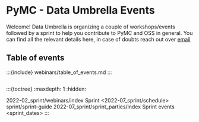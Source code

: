 
# PyMC - Data Umbrella Events

Welcome! Data Umbrella is organizing a couple of workshops/events followed by a sprint to help you contribute to PyMC and OSS in general. You can find all the relevant details here, in case of doubts reach out over [email](mailto:meenal@mjhajharia.com)

<meta name="twitter:card" content="summary_large_image">
<meta name="twitter:title" content="PyMC - Data Umbrella Series">
<meta name="twitter:description" content=" ">
<meta name="twitter:image" content="https://raw.githubusercontent.com/pymc-devs/sprint-pymc-data-umbrella/main/_static/share_banner.png">

## Table of events

:::{include} webinars/table_of_events.md
:::

```{include} CODE_OF_CONDUCT.md
```

:::{toctree}
:maxdepth: 1
:hidden:

2022-02_sprint/webinars/index
Sprint <2022-07_sprint/schedule>
sprint/sprint-guide
2022-07_sprint/sprint_parties/index
Sprint events <sprint_dates>
:::
